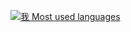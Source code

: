 <!-- [![StuY's GitHub stats](https://github-readme-stats.vercel.app/api?username=eternity6666)](https://github.com/eternity6666) -->
[![我 Most used languages](https://github-readme-stats.vercel.app/api/top-langs/?username=eternity6666&layout=compact)](https://github.com/eternity6666)
